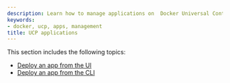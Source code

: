 ```yaml
---
description: Learn how to manage applications on  Docker Universal Control Plane.
keywords:
- docker, ucp, apps, management
title: UCP applications
---
```


This section includes the following topics:

* [Deploy an app from the UI](deploy-app-ui.md)
* [Deploy an app from the CLI](deploy-app-cli.md)
